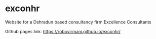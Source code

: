 # exconhr

Website for a Dehradun based consultancy firm Excellence Consultants

Github pages link: https://robovirmani.github.io/exconhr/
